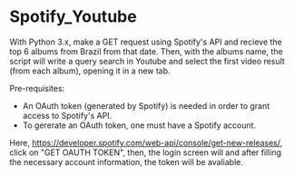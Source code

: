 # Spotify_Youtube

With Python 3.x, make a GET request using Spotify's API and recieve the top 6 albums from Brazil from that date. Then, with the albums name, the script will write a query search in Youtube and select the first video result (from each album), opening it in a new tab.

Pre-requisites:
 - An OAuth token (generated by Spotify) is needed in order to grant access to Spotify's API.
 - To gererate an OAuth token, one must have a Spotify account.
 
Here, https://developer.spotify.com/web-api/console/get-new-releases/, click on "GET OAUTH TOKEN", then, the login screen will 
and after filling the necessary account information, the token will be avaliable.
